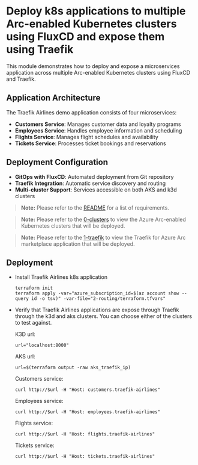 # Deploy k8s applications to multiple Arc-enabled Kubernetes clusters using FluxCD and expose them using Traefik

This module demonstrates how to deploy and expose a microservices application across multiple Arc-enabled Kubernetes clusters using FluxCD and Traefik.

## Application Architecture

The Traefik Airlines demo application consists of four microservices:

- **Customers Service**: Manages customer data and loyalty programs
- **Employees Service**: Handles employee information and scheduling
- **Flights Service**: Manages flight schedules and availability
- **Tickets Service**: Processes ticket bookings and reservations

## Deployment Configuration

- **GitOps with FluxCD**: Automated deployment from Git repository
- **Traefik Integration**: Automatic service discovery and routing
- **Multi-cluster Support**: Services accessible on both AKS and k3d clusters

> **Note:** Please refer to the [README](../README.md) for a list of requirements.

> **Note:** Please refer to the [0-clusters](../0-clusters/README.md) to view the Azure Arc-enabled Kubernetes clusters that will be deployed.

> **Note:** Please refer to the [1-traefik](../1-traefik/README.md) to view the Traefik for Azure Arc marketplace application that will be deployed.

## Deployment
* Install Traefik Airlines k8s application
  ```shell
  terraform init
  terraform apply -var="azure_subscription_id=$(az account show --query id -o tsv)" -var-file="2-routing/terraform.tfvars"
  ```

* Verify that Traefik Airlines applications are expose through Traefik through the k3d and aks clusters. You can choose either of the clusters to test against.

  K3D url:
  ```shell
  url="localhost:8000"
  ```

  AKS url:
  ```shell
  url=$(terraform output -raw aks_traefik_ip)
  ```

  Customers service:
  ```shell
  curl http://$url -H "Host: customers.traefik-airlines"
  ```

  Employees service:
  ```shell
  curl http://$url -H "Host: employees.traefik-airlines"
  ```

  Flights service:
  ```shell
  curl http://$url -H "Host: flights.traefik-airlines"
  ```

  Tickets service:
  ```shell
  curl http://$url -H "Host: tickets.traefik-airlines"
  ```
